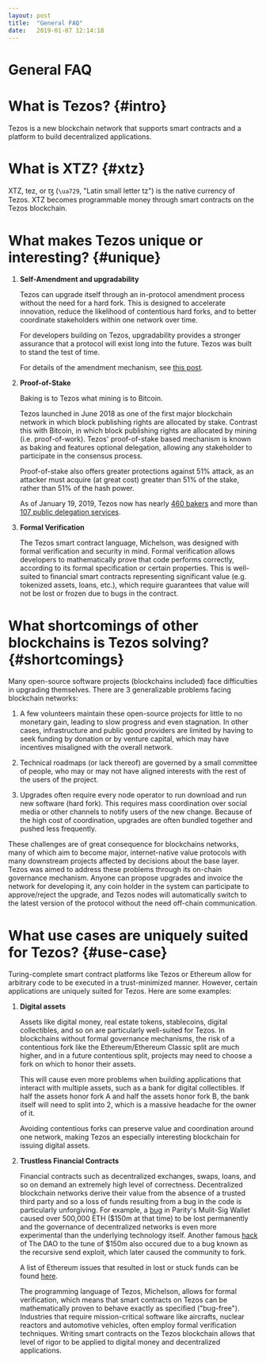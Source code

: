 ```yaml
---
layout: post
title:  "General FAQ"
date:   2019-01-07 12:14:18
---
```

General FAQ
===========

# What is Tezos? {#intro}

Tezos is a new blockchain network that supports smart contracts and a platform to build decentralized applications. 

# What is XTZ? {#xtz}

XTZ, tez, or ꜩ (`\ua729`, "Latin small letter tz") is the native currency of Tezos. XTZ becomes programmable money through smart contracts on the Tezos blockchain.   

# What makes Tezos unique or interesting? {#unique}

1. **Self-Amendment and upgradability**

    Tezos can upgrade itself through an in-protocol amendment process without the need for a hard fork. This is designed to accelerate innovation, reduce the likelihood of contentious hard forks, and to better coordinate stakeholders within one network over time.
    
    For developers building on Tezos, upgradability provides a stronger assurance that a protocol will exist long into the future. Tezos was built to stand the test of time.
    
    For details of the amendment mechanism, see [this post](https://medium.com/tezos/amending-tezos-b77949d97e1e).
    
2. **Proof-of-Stake**

    Baking is to Tezos what mining is to Bitcoin. 
    
    Tezos launched in June 2018 as one of the first major blockchain network in which block publishing rights are allocated by stake. Contrast this with Bitcoin, in which block publishing rights are allocated by mining (i.e. proof-of-work). Tezos' proof-of-stake based mechanism is known as baking and features optional delegation, allowing any stakeholder to participate in the consensus process. 
    
    Proof-of-stake also offers greater protections against 51% attack, as an attacker must acquire (at great cost) greater than 51% of the stake, rather than 51% of the hash power.
    
    As of January 19, 2019, Tezos now has nearly [460 bakers](https://tzscan.io/rolls-distribution) and more than [107 public delegation services](https://mytezosbaker.com/).

2. **Formal Verification**

    The Tezos smart contract language, Michelson, was designed with formal verification and security in mind. Formal verification allows developers to mathematically prove that code performs correctly, according to its formal specification or certain properties. This is well-suited to financial smart contracts representing significant value (e.g. tokenized assets, loans, etc.), which require guarantees that value will not be lost or frozen due to bugs in the contract.

# What shortcomings of other blockchains is Tezos solving? {#shortcomings}

Many open-source software projects (blockchains included) face difficulties in upgrading themselves. There are 3 generalizable problems facing blockchain networks:

1. A few volunteers maintain these open-source projects for little to no monetary gain, leading to slow progress and even stagnation. In other cases, infrastructure and public good providers are limited by having to seek funding by donation or by venture capital, which may have incentives misaligned with the overall network.

2. Technical roadmaps (or lack thereof) are governed by a small committee of people, who may or may not have aligned interests with the rest of the users of the project.

3. Upgrades often require every node operator to run download and run new software (hard fork). This requires mass coordination over social media or other channels to notify users of the new change. Because of the high cost of coordination, upgrades are often bundled together and pushed less frequently. 

These challenges are of great consequence for blockchains networks, many of which aim to become major, internet-native value protocols with many downstream projects affected by decisions about the base layer. Tezos was aimed to address these problems through its on-chain governance mechanism. Anyone can propose upgrades and invoice the network for developing it, any coin holder in the system can participate to approve/reject the upgrade, and Tezos nodes will automatically switch to the latest version of the protocol without the need off-chain communication.

# What use cases are uniquely suited for Tezos? {#use-case}

Turing-complete smart contract platforms like Tezos or Ethereum allow for arbitrary code to be executed in a trust-minimized manner. However, certain applications are uniquely suited for Tezos. Here are some examples: 

1. **Digital assets**
    
    Assets like digital money, real estate tokens, stablecoins, digital collectibles, and so on are particularly well-suited for Tezos. In blockchains without formal governance mechanisms, the risk of a contentious fork like the Ethereum/Ethereum Classic split are much higher, and in a future contentious split, projects may need to choose a fork on which to honor their assets.
    
    This will cause even more problems when building applications that interact with multiple assets, such as a bank for digital collectibles. If half the assets honor fork A and half the assets honor fork B, the bank itself will need to split into 2, which is a massive headache for the owner of it. 
    
    Avoiding contentious forks can preserve value and coordination around one network, making Tezos an especially interesting blockchain for issuing digital assets.

2. **Trustless Financial Contracts**     

    Financial contracts such as decentralized exchanges, swaps, loans, and so on demand an extremely high level of correctness. Decentralized blockchain networks derive their value from the absence of a trusted third party and so a loss of funds resulting from a bug in the code is particularly unforgiving. For example, a [bug](https://www.parity.io/parity-technologies-multi-sig-wallet-issue-update/) in Parity's Mulit-Sig Wallet caused over 500,000 ETH ($150m at that time) to be lost permanently and the governance of decentralized networks is even more experimental than the underlying technology itself. Another famous [hack](http://hackingdistributed.com/2016/06/18/analysis-of-the-dao-exploit/) of The DAO to the tune of $150m also occured due to a bug known as the recursive send exploit, which later caused the community to fork.

    A list of Ethereum issues that resulted in lost or stuck funds can be found [here](https://github.com/ethereum/wiki/wiki/Major-issues-resulting-in-lost-or-stuck-funds).

    The programming language of Tezos, Michelson, allows for formal verification, which means that smart contracts on Tezos can be mathematically proven to behave exactly as specified ("bug-free"). Industries that require mission-critical software like aircrafts, nuclear reactors and automotive vehicles, often employ formal verification techniques. Writing smart contracts on the Tezos blockchain allows that level of rigor to be applied to digital money and decentralized applications.